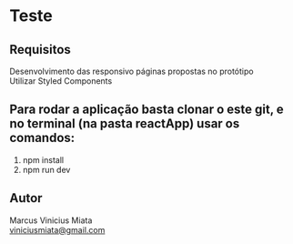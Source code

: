 # Teste

## Requisitos   
Desenvolvimento das responsivo páginas propostas no protótipo  
Utilizar Styled Components  

## Para rodar a aplicação basta clonar o este git, e no terminal (na pasta reactApp) usar os comandos:  
1. npm install  
2. npm run dev  

## Autor  
Marcus Vinicius Miata  
viniciusmiata@gmail.com  
